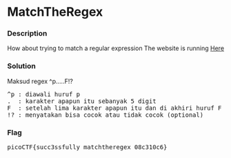 <h1>MatchTheRegex</h1>
<h3>Description</h3>
<label>How about trying to match a regular expression
The website is running <a href='http://saturn.picoctf.net:58996/'>Here</a></label>
<h3>Solution</h3>
<label>Maksud regex ^p.....F!?</label>
<pre>
^p : diawali huruf p
.  : karakter apapun itu sebanyak 5 digit
F  : setelah lima karakter apapun itu dan di akhiri huruf F
!? : menyatakan bisa cocok atau tidak cocok (optional)
</pre>
<h3>Flag</h3>
<pre>
picoCTF{succ3ssfully_matchtheregex_08c310c6}
</pre>
